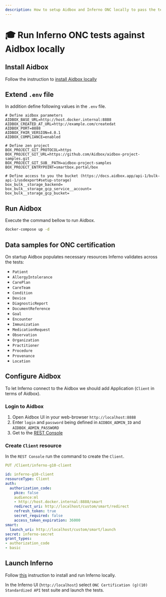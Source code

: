 ```yaml
---
description: How to setup Aidbox and Inferno ONC locally to pass the tests
---
```


# 🎓 Run Inferno ONC tests against Aidbox locally

## Install Aidbox

Follow the instruction to [install Aidbox locally](../../getting-started/run-aidbox-locally-with-docker)

## Extend `.env` file

In addition define following values in the `.env` file.

```
# Define aidbox parameters
AIDBOX_BASE_URL=http://host.docker.internal:8888
AIDBOX_CREATED_AT_URL=http://example.com/createdat
AIDBOX_PORT=8888
AIDBOX_FHIR_VERSION=4.0.1
AIDBOX_COMPLIANCE=enabled

# Define zen project
BOX_PROJECT_GIT_PROTOCOL=https
BOX_PROJECT_GIT_URL=https://github.com/Aidbox/aidbox-project-samples.git
BOX_PROJECT_GIT_SUB__PATH=aidbox-project-samples
BOX_PROJECT_ENTRYPOINT=smartbox.portal/box

# Define access to you the bucket (https://docs.aidbox.app/api-1/bulk-api-1/usdexport#setup-storage)
box_bulk__storage_backend=
box_bulk__storage_gcp_service__account=
box_bulk__storage_gcp_bucket=
```

## Run Aidbox

Execute the command bellow to run Aidbox.

```bash
docker-compose up -d
```

## Data samples for ONC certification

On startup Aidbox populates necessary resources Inferno validates across the tests:

* `Patient`
* `AllergyIntolerance`
* `CarePlan`
* `CareTeam`
* `Condition`
* `Device`
* `DiagnosticReport`
* `DocumentReference`
* `Goal`
* `Encounter`
* `Immunization`
* `MedicationRequest`
* `Observation`
* `Organization`
* `Practitioner`
* `Procedure`
* `Provenance`
* `Location`

## Configure Aidbox

To let Inferno connect to the Aidbox we should add Application (`Client` in terms of Aidbox).

### Login to Aidbox

1. Open Aidbox UI in your web-browser `http://localhost:8888`
2. Enter `login` and `password` being defined in `AIDBOX_ADMIN_ID` and `AIDBOX_ADMIN_PASSWORD`
3. Get to the [REST Console](../../overview/aidbox-ui/rest-console-1.md)

### Create `Client` resource

In the `REST Console` run the command to create the `Client`.

```yaml
PUT /Client/inferno-g10-client

id: inferno-g10-client
resourceType: Client
auth:
  authorization_code:
    pkce: false
    audience:ml
    - http://host.docker.internal:8888/smart
    redirect_uri: http://localhost/custom/smart/redirect
    refresh_token: true
    secret_required: false
    access_token_expiration: 36000
smart:
  launch_uri: http://localhost/custom/smart/launch
secret: inferno-secret
grant_types:
- authorization_code
- basic
```

## Launch Inferno

Follow [this](https://github.com/onc-healthit/onc-certification-g10-test-kit#local-installation-instruction) instruction to install and run Inferno locally.

In the Inferno UI (`http://localhost`) select `ONC Certification (g)(10) Standardized API` test suite and launch the tests.

